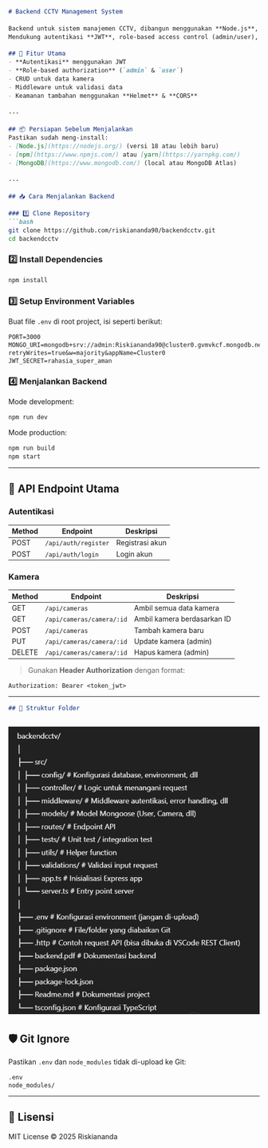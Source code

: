 ````markdown
# Backend CCTV Management System

Backend untuk sistem manajemen CCTV, dibangun menggunakan **Node.js**, **Express**, dan **MongoDB**.  
Mendukung autentikasi **JWT**, role-based access control (admin/user), dan manajemen data kamera.

## 🚀 Fitur Utama
- **Autentikasi** menggunakan JWT
- **Role-based authorization** (`admin` & `user`)
- CRUD untuk data kamera
- Middleware untuk validasi data
- Keamanan tambahan menggunakan **Helmet** & **CORS**

---

## 📦 Persiapan Sebelum Menjalankan
Pastikan sudah meng-install:
- [Node.js](https://nodejs.org/) (versi 18 atau lebih baru)
- [npm](https://www.npmjs.com/) atau [yarn](https://yarnpkg.com/)
- [MongoDB](https://www.mongodb.com/) (local atau MongoDB Atlas)

---

## 📥 Cara Menjalankan Backend

### 1️⃣ Clone Repository
```bash
git clone https://github.com/riskiananda90/backendcctv.git
cd backendcctv
````

### 2️⃣ Install Dependencies

```bash
npm install
```

### 3️⃣ Setup Environment Variables

Buat file `.env` di root project, isi seperti berikut:

```env
PORT=3000
MONGO_URI=mongodb+srv://admin:Riskiananda90@cluster0.gvmvkcf.mongodb.net/?retryWrites=true&w=majority&appName=Cluster0
JWT_SECRET=rahasia_super_aman
```

### 4️⃣ Menjalankan Backend

Mode development:

```bash
npm run dev
```

Mode production:

```bash
npm run build
npm start
```

---

## 📡 API Endpoint Utama

### Autentikasi

| Method | Endpoint             | Deskripsi       |
| ------ | -------------------- | --------------- |
| POST   | `/api/auth/register` | Registrasi akun |
| POST   | `/api/auth/login`    | Login akun      |

### Kamera

| Method | Endpoint                  | Deskripsi                   |
| ------ | ------------------------- | --------------------------- |
| GET    | `/api/cameras`            | Ambil semua data kamera     |
| GET    | `/api/cameras/camera/:id` | Ambil kamera berdasarkan ID |
| POST   | `/api/cameras`            | Tambah kamera baru          |
| PUT    | `/api/cameras/camera/:id` | Update kamera (admin)       |
| DELETE | `/api/cameras/camera/:id` | Hapus kamera (admin)        |

> Gunakan **Header Authorization** dengan format:

```
Authorization: Bearer <token_jwt>
```

---
```markdown
## 📂 Struktur Folder
```
![alt text](image.png)
---

## 🛡 Git Ignore

Pastikan `.env` dan `node_modules` tidak di-upload ke Git:

```
.env
node_modules/
```

---

## 📝 Lisensi

MIT License © 2025 Riskiananda

```
